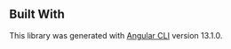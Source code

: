 ## Built With

This library was generated with [Angular CLI](https://github.com/angular/angular-cli)
version 13.1.0.

